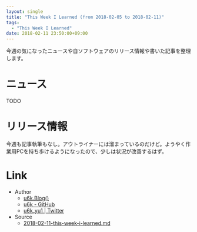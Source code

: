 ```yaml
---
layout: single
title: "This Week I Learned (from 2018-02-05 to 2018-02-11)"
tags:
  - "This Week I Learned"
date: 2018-02-11 23:50:00+09:00
---
```


今週の気になったニュースや自ソフトウェアのリリース情報や書いた記事を整理します。

# ニュース

TODO

# リリース情報

今週も記事執筆もなし。アウトライナーには溜まっているのだけど。ようやく作業用PCを持ち歩けるようになったので、少しは状況が改善するはず。

# Link

- Author
    - [u6k.Blog()](https://blog.u6k.me/)
    - [u6k - GitHub](https://github.com/u6k)
    - [u6k_yu1 \| Twitter](https://twitter.com/u6k_yu1)
- Source
    - [2018-02-11-this-week-i-learned.md](https://github.com/u6k/blog/blob/master/_posts/2018-02-11-this-week-i-learned.md)
